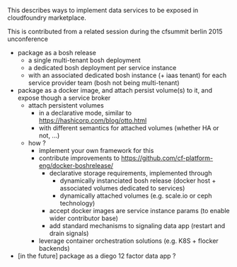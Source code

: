 
This describes ways to implement data services to be exposed in cloudfoundry marketplace.

This is contributed from a related session during the cfsummit berlin 2015 unconference

* package as a bosh release
   * a single multi-tenant bosh deployment
   * a dedicated bosh deployment per service instance
   * with an associated dedicated bosh instance (+ iaas tenant) for each service provider team (bosh not being multi-tenant)
* package as a docker image, and attach persist volume(s) to it, and expose though a service broker
   * attach persistent volumes
      * in a declarative mode, similar to https://hashicorp.com/blog/otto.html
      * with different semantics for attached volumes (whether HA or not, ...)
   * how ?
      * implement your own framework for this
      * contribute improvements to https://github.com/cf-platform-eng/docker-boshrelease/
         * declarative storage requirements, implemented through
            * dynamically instanciated bosh release (docker host + associated volumes dedicated to services)
            * dynamically attached volumes (e.g. scale.io or ceph technology)
         * accept docker images are service instance params (to enable wider contributor base)
         * add standard mechanisms to signaling data app (restart and drain signals)
      * leverage container orchestration solutions (e.g. K8S + flocker backends)
* [in the future] package as a diego 12 factor data app ?
